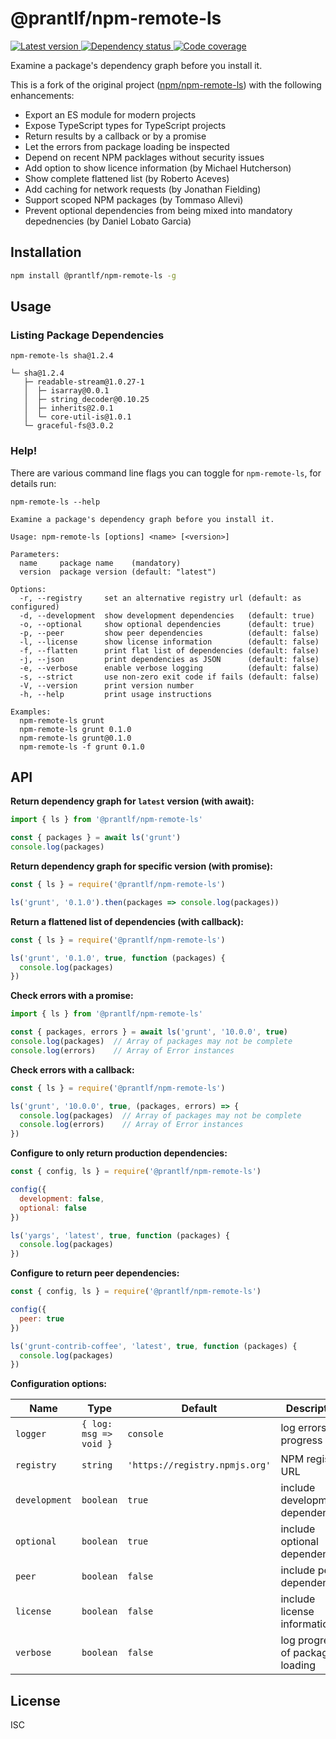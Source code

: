 # @prantlf/npm-remote-ls

[![Latest version](https://img.shields.io/npm/v/@prantlf/npm-remote-ls)
 ![Dependency status](https://img.shields.io/librariesio/release/npm/@prantlf/npm-remote-ls)
](https://www.npmjs.com/package/@prantlf/npm-remote-ls)
[![Code coverage](https://codecov.io/gh/prantlf/npm-remote-ls/branch/master/graph/badge.svg)](https://codecov.io/gh/prantlf/npm-remote-ls)

Examine a package's dependency graph before you install it.

This is a fork of the original project ([npm/npm-remote-ls](https://github.com/npm/npm-remote-ls)) with the following enhancements:

* Export an ES module for modern projects
* Expose TypeScript types for TypeScript projects
* Return results by a callback or by a promise
* Let the errors from package loading be inspected
* Depend on recent NPM packlages without security issues
* Add option to show licence information (by Michael Hutcherson)
* Show complete flattened list (by Roberto Aceves)
* Add caching for network requests (by Jonathan Fielding)
* Support scoped NPM packages (by Tommaso Allevi)
* Prevent optional dependencies from being mixed into mandatory depednencies (by Daniel Lobato Garcia)

## Installation

```bash
npm install @prantlf/npm-remote-ls -g
```

## Usage

### Listing Package Dependencies

```
npm-remote-ls sha@1.2.4

└─ sha@1.2.4
   ├─ readable-stream@1.0.27-1
   │  ├─ isarray@0.0.1
   │  ├─ string_decoder@0.10.25
   │  ├─ inherits@2.0.1
   │  └─ core-util-is@1.0.1
   └─ graceful-fs@3.0.2
```

### Help!

There are various command line flags you can toggle for `npm-remote-ls`, for details run:

```
npm-remote-ls --help

Examine a package's dependency graph before you install it.

Usage: npm-remote-ls [options] <name> [<version>]

Parameters:
  name     package name    (mandatory)
  version  package version (default: "latest")

Options:
  -r, --registry     set an alternative registry url (default: as configured)
  -d, --development  show development dependencies   (default: true)
  -o, --optional     show optional dependencies      (default: true)
  -p, --peer         show peer dependencies          (default: false)
  -l, --license      show license information        (default: false)
  -f, --flatten      print flat list of dependencies (default: false)
  -j, --json         print dependencies as JSON      (default: false)
  -e, --verbose      enable verbose logging          (default: false)
  -s, --strict       use non-zero exit code if fails (default: false)
  -V, --version      print version number
  -h, --help         print usage instructions

Examples:
  npm-remote-ls grunt
  npm-remote-ls grunt 0.1.0
  npm-remote-ls grunt@0.1.0
  npm-remote-ls -f grunt 0.1.0
```

## API

**Return dependency graph for `latest` version (with await):**

```javascript
import { ls } from '@prantlf/npm-remote-ls'

const { packages } = await ls('grunt')
console.log(packages)
```

**Return dependency graph for specific version (with promise):**

```javascript
const { ls } = require('@prantlf/npm-remote-ls')

ls('grunt', '0.1.0').then(packages => console.log(packages))
```

**Return a flattened list of dependencies (with callback):**

```javascript
const { ls } = require('@prantlf/npm-remote-ls')

ls('grunt', '0.1.0', true, function (packages) {
  console.log(packages)
})
```

**Check errors with a promise:**

```javascript
import { ls } from '@prantlf/npm-remote-ls'

const { packages, errors } = await ls('grunt', '10.0.0', true)
console.log(packages)  // Array of packages may not be complete
console.log(errors)    // Array of Error instances
```

**Check errors with a callback:**

```javascript
const { ls } = require('@prantlf/npm-remote-ls')

ls('grunt', '10.0.0', true, (packages, errors) => {
  console.log(packages)  // Array of packages may not be complete
  console.log(errors)    // Array of Error instances
})
```

**Configure to only return production dependencies:**

```javascript
const { config, ls } = require('@prantlf/npm-remote-ls')

config({
  development: false,
  optional: false
})

ls('yargs', 'latest', true, function (packages) {
  console.log(packages)
})
```

**Configure to return peer dependencies:**

```javascript
const { config, ls } = require('@prantlf/npm-remote-ls')

config({
  peer: true
})

ls('grunt-contrib-coffee', 'latest', true, function (packages) {
  console.log(packages)
})
```

**Configuration options:**

| Name          | Type                   | Default   | Description                      |
| ------------- | ---------------------- | --------- | -------------------------------- |
| `logger`      | `{ log: msg => void }` | `console` | log errors and progress          |
| `registry`    | `string`               | `'https://registry.npmjs.org'` | NPM registry URL |
| `development` | `boolean`              | `true`    | include development dependencies |
| `optional`    | `boolean`              | `true`    | include optional dependencies    |
| `peer`        | `boolean`              | `false`   | include peer dependencies        |
| `license`     | `boolean`              | `false`   | include license information      |
| `verbose`     | `boolean`              | `false`   | log progress of package loading  |

## License

ISC
